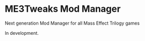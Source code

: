 # ME3Tweaks Mod Manager
Next generation Mod Manager for all Mass Effect Trilogy games

In development.
